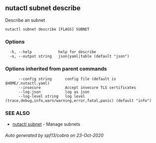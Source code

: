 ## nutactl subnet describe

Describe an subnet

```
nutactl subnet describe [FLAGS] SUBNET
```

### Options

```
  -h, --help            help for describe
  -o, --output string   json|yaml|table (default "json")
```

### Options inherited from parent commands

```
      --config string      config file (default is $HOME/.nutactl.yaml)
      --insecure           Accept insecure TLS certificates
      --log-json           log as json
      --log-level string   log level (trace,debug,info,warn/warning,error,fatal,panic) (default "info")
```

### SEE ALSO

* [nutactl subnet](nutactl_subnet.md)	 - Manage subnets

###### Auto generated by spf13/cobra on 23-Oct-2020
